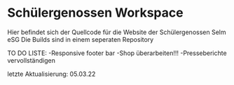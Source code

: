 # Schülergenossen Workspace

Hier befindet sich der Quellcode für die Website der Schülergenossen Selm eSG
Die Builds sind in einem seperaten Repository

TO DO LISTE:
-Responsive footer bar
-Shop überarbeiten!!!
-Presseberichte vervollständigen

letzte Aktualisierung: 05.03.22
